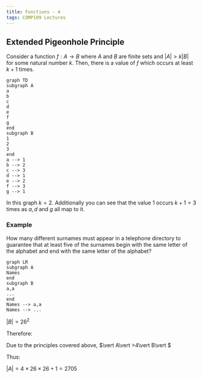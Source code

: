 ```yaml
---
title: Functions - 4
tags: COMP109 Lectures
---
```

## Extended Pigeonhole Principle
Consider a function $f:A\rightarrow B$ where $A$ and $B$ are finite sets and $\vert A\vert >k\vert B\vert$ for some natural number $k$. Then, there is a value of $f$ which occurs at least $k+1$ times.

```mermaid
graph TD
subgraph A
a
b
c
d
e
f
g
end 
subgraph B
1
2
3
end
a --> 1
b --> 2
c --> 3
d --> 1
e --> 2
f --> 3
g --> 1
```

In this graph $k=2$. Additionally you can see that the value 1 occurs $k+1=3$ times as $a,d$ and $g$ all map to it.

### Example
How many different surnames must appear in a telephone directory to guarantee that at least five of the surnames begin with the same letter of the alphabet and end with the same letter of the alphabet?

```mermaid
graph LR
subgraph A
Names
end
subgraph B
a,a
...
end
Names --> a,a
Names --> ...
```

$\vert B\vert =26^2$

Therefore:

Due to the principles covered above, $\vert A\vert >4\vert B\vert $

Thus:

$\vert A\vert =4\times26\times26+1=2705$
